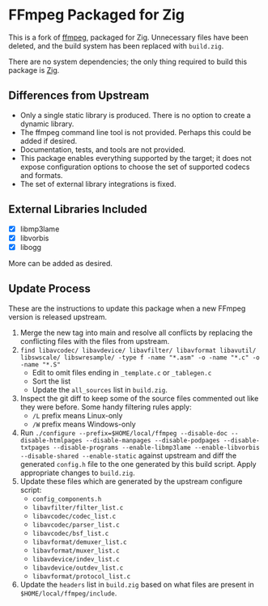 # FFmpeg Packaged for Zig

This is a fork of [ffmpeg](https://ffmpeg.org/), packaged for Zig. Unnecessary
files have been deleted, and the build system has been replaced with
`build.zig`.

There are no system dependencies; the only thing required to build this package
is [Zig](https://ziglang.org/download/).

## Differences from Upstream

* Only a single static library is produced. There is no option to create a
  dynamic library.
* The ffmpeg command line tool is not provided. Perhaps this could be added if
  desired.
* Documentation, tests, and tools are not provided.
* This package enables everything supported by the target; it does not expose
  configuration options to choose the set of supported codecs and formats.
* The set of external library integrations is fixed.

## External Libraries Included

* [x] libmp3lame
* [x] libvorbis
* [x] libogg

More can be added as desired.

## Update Process

These are the instructions to update this package when a new FFmpeg version is
released upstream.

1. Merge the new tag into main and resolve all conflicts by replacing the
   conflicting files with the files from upstream.
2. `find libavcodec/ libavdevice/ libavfilter/ libavformat libavutil/ libswscale/ libswresample/ -type f -name "*.asm" -o -name "*.c" -o -name "*.S"`
   * Edit to omit files ending in `_template.c` or `_tablegen.c`
   * Sort the list
   * Update the `all_sources` list in `build.zig`.
3. Inspect the git diff to keep some of the source files commented out like
   they were before. Some handy filtering rules apply:
   * `/L` prefix means Linux-only
   * `/W` prefix means Windows-only
4. Run `./configure --prefix=$HOME/local/ffmpeg --disable-doc --disable-htmlpages --disable-manpages --disable-podpages --disable-txtpages --disable-programs --enable-libmp3lame --enable-libvorbis --disable-shared --enable-static`
   against upstream and diff the generated `config.h` file to the one generated
   by this build script. Apply appropriate changes to `build.zig`.
5. Update these files which are generated by the upstream configure script:
   * `config_components.h`
   * `libavfilter/filter_list.c`
   * `libavcodec/codec_list.c`
   * `libavcodec/parser_list.c`
   * `libavcodec/bsf_list.c`
   * `libavformat/demuxer_list.c`
   * `libavformat/muxer_list.c`
   * `libavdevice/indev_list.c`
   * `libavdevice/outdev_list.c`
   * `libavformat/protocol_list.c`
6. Update the `headers` list in `build.zig` based on what files are present in
   `$HOME/local/ffmpeg/include`.
